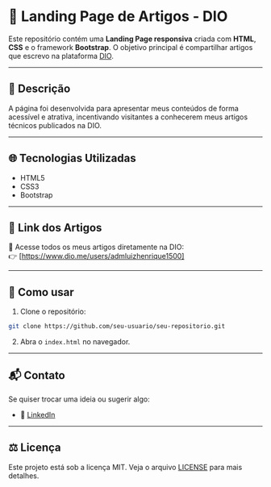 # 🚀 Landing Page de Artigos - DIO

Este repositório contém uma **Landing Page responsiva** criada com **HTML**, **CSS** e o framework **Bootstrap**. O objetivo principal é compartilhar artigos que escrevo na plataforma [DIO](https://www.dio.me/).

---

## 📝 Descrição

A página foi desenvolvida para apresentar meus conteúdos de forma acessível e atrativa, incentivando visitantes a conhecerem meus artigos técnicos publicados na DIO.

---

## 🌐 Tecnologias Utilizadas

- HTML5
- CSS3
- Bootstrap 

---


## 📎 Link dos Artigos

🔗 Acesse todos os meus artigos diretamente na DIO:  
👉 [https://www.dio.me/users/admluizhenrique1500]

---


## 📁 Como usar

1. Clone o repositório:
```bash
git clone https://github.com/seu-usuario/seu-repositorio.git
```

2. Abra o `index.html` no navegador.

---

## 📬 Contato

Se quiser trocar uma ideia ou sugerir algo:
- 💼 [LinkedIn](https://www.linkedin.com/in/adm-luiz-henrique-fc)

---

## ⚖️ Licença

Este projeto está sob a licença MIT. Veja o arquivo [LICENSE](LICENSE) para mais detalhes.

